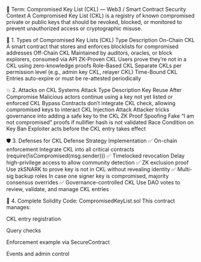 🔐 Term: Compromised Key List (CKL) — Web3 / Smart Contract Security Context
A Compromised Key List (CKL) is a registry of known compromised private or public keys that should be revoked, blocked, or monitored to prevent unauthorized access or cryptographic misuse.

📘 1. Types of Compromised Key Lists (CKL)
Type	Description
On-Chain CKL	A smart contract that stores and enforces blocklists for compromised addresses
Off-Chain CKL	Maintained by auditors, oracles, or block explorers, consumed via API
ZK-Proven CKL	Users prove they’re not in a CKL using zero-knowledge proofs
Role-Based CKL	Separate CKLs per permission level (e.g., admin key CKL, relayer CKL)
Time-Bound CKL	Entries auto-expire or must be re-attested periodically

💥 2. Attacks on CKL Systems
Attack Type	Description
Key Reuse After Compromise	Malicious actors continue using a key not yet listed or enforced
CKL Bypass	Contracts don’t integrate CKL check, allowing compromised keys to interact
CKL Injection Attack	Attacker tricks governance into adding a safe key to the CKL
ZK Proof Spoofing	Fake “I am not compromised” proofs if nullifier hash is not validated
Race Condition on Key Ban	Exploiter acts before the CKL entry takes effect

🛡️ 3. Defenses for CKL
Defense Strategy	Implementation
✅ On-chain enforcement	Integrate CKL into all critical contracts (require(!isCompromised(msg.sender)))
✅ Timelocked revocation	Delay high-privilege access to allow community detection
✅ ZK exclusion proof	Use zkSNARK to prove key is not in CKL without revealing identity
✅ Multi-sig backup roles	In case one signer key is compromised, majority consensus overrides
✅ Governance-controlled CKL	Use DAO votes to review, validate, and manage CKL entries

🧱 4. Complete Solidity Code: CompromisedKeyList.sol
This contract manages:

CKL entry registration

Query checks

Enforcement example via SecureContract

Events and admin control